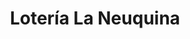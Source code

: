 ---
title: "Lotería La Neuquina"
url: /neuquen/loteria-la-neuquina-general-manuel-belgrano-2/
shop: lotería
---